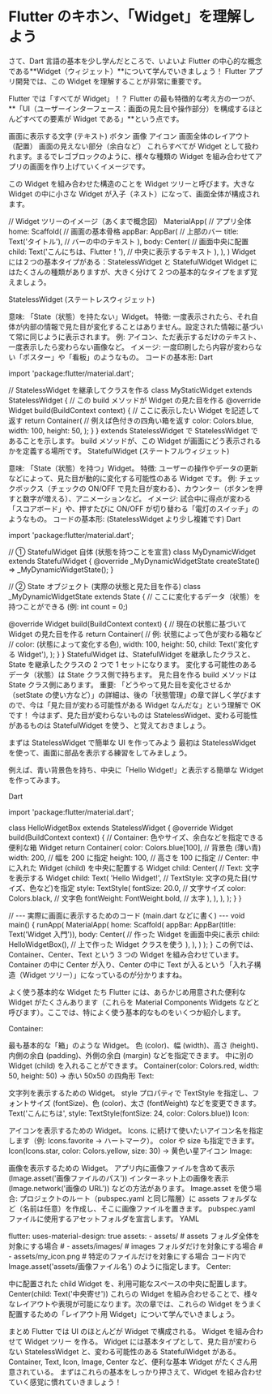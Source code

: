 # Flutter のキホン、「Widget」を理解しよう

さて、Dart 言語の基本を少し学んだところで、いよいよ Flutter の中心的な概念である**Widget（ウィジェット）**について学んでいきましょう！ Flutter アプリ開発では、この Widget を理解することが非常に重要です。

Flutter では「すべてが Widget」！？
Flutter の最も特徴的な考え方の一つが、**「UI（ユーザーインターフェース：画面の見た目や操作部分）を構成するほとんどすべての要素が Widget である」**という点です。

画面に表示する文字 (テキスト)
ボタン
画像
アイコン
画面全体のレイアウト（配置）
画面の見えない部分（余白など）
これらすべてが Widget として扱われます。まるでレゴブロックのように、様々な種類の Widget を組み合わせてアプリの画面を作り上げていくイメージです。

この Widget を組み合わせた構造のことを Widget ツリーと呼びます。大きな Widget の中に小さな Widget が入子（ネスト）になって、画面全体が構成されます。

// Widget ツリーのイメージ（あくまで概念図）
MaterialApp( // アプリ全体
home: Scaffold( // 画面の基本骨格
appBar: AppBar( // 上部のバー
title: Text('タイトル'), // バーの中のテキスト
),
body: Center( // 画面中央に配置
child: Text('こんにちは、Flutter！'), // 中央に表示するテキスト
),
),
)
Widget には２つの基本タイプがある：StatelessWidget と StatefulWidget
Widget にはたくさんの種類がありますが、大きく分けて 2 つの基本的なタイプをまず覚えましょう。

StatelessWidget (ステートレスウィジェット)

意味: 「State（状態）を持たない」Widget。
特徴: 一度表示されたら、それ自体が内部の情報で見た目が変化することはありません。設定された情報に基づいて常に同じように表示されます。
例: アイコン、ただ表示するだけのテキスト、一度表示したら変わらない画像など。
イメージ: 一度印刷したら内容が変わらない「ポスター」や「看板」のようなもの。
コードの基本形:
Dart

import 'package:flutter/material.dart';

// StatelessWidget を継承してクラスを作る
class MyStaticWidget extends StatelessWidget {
// この build メソッドが Widget の見た目を作る
@override
Widget build(BuildContext context) {
// ここに表示したい Widget を記述して返す
return Container( // 例えば色付きの四角い箱を返す
color: Colors.blue,
width: 100,
height: 50,
);
}
}
extends StatelessWidget で StatelessWidget であることを示します。
build メソッドが、この Widget が画面にどう表示されるかを定義する場所です。
StatefulWidget (ステートフルウィジェット)

意味: 「State（状態）を持つ」Widget。
特徴: ユーザーの操作やデータの更新などによって、見た目が動的に変化する可能性のある Widget です。
例: チェックボックス（チェックの ON/OFF で見た目が変わる）、カウンター（ボタンを押すと数字が増える）、アニメーションなど。
イメージ: 試合中に得点が変わる「スコアボード」や、押すたびに ON/OFF が切り替わる「電灯のスイッチ」のようなもの。
コードの基本形: (StatelessWidget より少し複雑です)
Dart

import 'package:flutter/material.dart';

// ① StatefulWidget 自体 (状態を持つことを宣言)
class MyDynamicWidget extends StatefulWidget {
@override
\_MyDynamicWidgetState createState() => \_MyDynamicWidgetState();
}

// ② State オブジェクト (実際の状態と見た目を作る)
class \_MyDynamicWidgetState extends State<MyDynamicWidget> {
// ここに変化するデータ（状態）を持つことができる (例: int count = 0;)

@override
Widget build(BuildContext context) {
// 現在の状態に基づいて Widget の見た目を作る
return Container( // 例: 状態によって色が変わる箱など
// color: (状態によって変化する色),
width: 100,
height: 50,
child: Text('変化する Widget'),
);
}
}
StatefulWidget は、StatefulWidget を継承したクラスと、State を継承したクラスの 2 つで 1 セットになります。
変化する可能性のあるデータ（状態）は State クラス側で持ちます。
見た目を作る build メソッドは State クラス側にあります。
重要: 「どうやって見た目を変化させるか（setState の使い方など）」の詳細は、後の「状態管理」の章で詳しく学びますので、今は「見た目が変わる可能性がある Widget なんだな」という理解で OK です！
今はまず、見た目が変わらないものは StatelessWidget、変わる可能性があるものは StatefulWidget を使う、と覚えておきましょう。

まずは StatelessWidget で簡単な UI を作ってみよう
最初は StatelessWidget を使って、画面に部品を表示する練習をしてみましょう。

例えば、青い背景色を持ち、中央に「Hello Widget!」と表示する簡単な Widget を作ってみます。

Dart

import 'package:flutter/material.dart';

class HelloWidgetBox extends StatelessWidget {
@override
Widget build(BuildContext context) {
// Container: 色やサイズ、余白などを指定できる便利な箱 Widget
return Container(
color: Colors.blue[100], // 背景色 (薄い青)
width: 200, // 幅を 200 に指定
height: 100, // 高さを 100 に指定
// Center: 中に入れた Widget (child) を中央に配置する Widget
child: Center(
// Text: 文字を表示する Widget
child: Text(
'Hello Widget!',
// TextStyle: 文字の見た目(サイズ、色など)を指定
style: TextStyle(
fontSize: 20.0, // 文字サイズ
color: Colors.black, // 文字色
fontWeight: FontWeight.bold, // 太字
),
),
),
);
}
}

// --- 実際に画面に表示するためのコード (main.dart などに書く) ---
void main() {
runApp(
MaterialApp(
home: Scaffold(
appBar: AppBar(title: Text('Widget 入門')),
body: Center( // 作った Widget を画面中央に表示
child: HelloWidgetBox(), // 上で作った Widget クラスを使う
),
),
)
);
}
この例では、Container、Center、Text という 3 つの Widget を組み合わせています。Container の中に Center が入り、Center の中に Text が入るという「入れ子構造（Widget ツリー）」になっているのが分かりますね。

よく使う基本的な Widget たち
Flutter には、あらかじめ用意された便利な Widget がたくさんあります（これらを Material Components Widgets などと呼びます）。ここでは、特によく使う基本的なものをいくつか紹介します。

Container:

最も基本的な「箱」のような Widget。
色 (color)、幅 (width)、高さ (height)、内側の余白 (padding)、外側の余白 (margin) などを指定できます。
中に別の Widget (child) を入れることができます。
Container(color: Colors.red, width: 50, height: 50) -> 赤い 50x50 の四角形
Text:

文字列を表示するための Widget。
style プロパティで TextStyle を指定し、フォントサイズ (fontSize)、色 (color)、太さ (fontWeight) などを変更できます。
Text('こんにちは', style: TextStyle(fontSize: 24, color: Colors.blue))
Icon:

アイコンを表示するための Widget。
Icons. に続けて使いたいアイコン名を指定します（例: Icons.favorite -> ハートマーク）。
color や size も指定できます。
Icon(Icons.star, color: Colors.yellow, size: 30) -> 黄色い星アイコン
Image:

画像を表示するための Widget。
アプリ内に画像ファイルを含めて表示 (Image.asset('画像ファイルのパス'))
インターネット上の画像を表示 (Image.network('画像の URL')) などの方法があります。
Image.asset を使う場合:
プロジェクトのルート（pubspec.yaml と同じ階層）に assets フォルダなど（名前は任意）を作成し、そこに画像ファイルを置きます。
pubspec.yaml ファイルに使用するアセットフォルダを宣言します。
YAML

flutter:
uses-material-design: true
assets: - assets/ # assets フォルダ全体を対象にする場合 # - assets/images/ # images フォルダだけを対象にする場合 # - assets/my_icon.png # 特定のファイルだけを対象にする場合
コード内で Image.asset('assets/画像ファイル名') のように指定します。
Center:

中に配置された child Widget を、利用可能なスペースの中央に配置します。
Center(child: Text('中央寄せ'))
これらの Widget を組み合わせることで、様々なレイアウトや表現が可能になります。次の章では、これらの Widget をうまく配置するための「レイアウト用 Widget」について学んでいきましょう。

まとめ
Flutter では UI のほとんどが Widget で構成される。
Widget を組み合わせて Widget ツリー を作る。
Widget には基本タイプとして、見た目が変わらない StatelessWidget と、変わる可能性のある StatefulWidget がある。
Container, Text, Icon, Image, Center など、便利な基本 Widget がたくさん用意されている。
まずはこれらの基本をしっかり押さえて、Widget を組み合わせていく感覚に慣れていきましょう！
